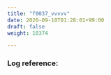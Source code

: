 ```yaml
---
title: "f0037_vvvvv"
date: 2020-09-18T01:28:01+99:00
draft: false
weight: 10374

---
```


### Log reference: <no value>

```
